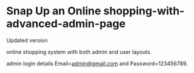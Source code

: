 # Snap Up an Online shopping-with-advanced-admin-page
Updated version


online shopping system with both admin and user layouts.

admin login details  Email=admin@gmail.com and Password=123456789.

